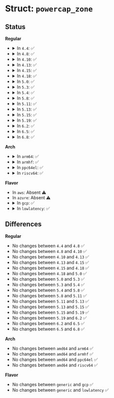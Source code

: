 # Struct: <code>powercap_zone</code>

## Status
<b>Regular</b>
<ul>
<li>
<details>
<summary>In <code>4.4</code>: ✅</summary>

```c
struct powercap_zone {
    int id;
    char *name;
    void *control_type_inst;
    const struct powercap_zone_ops *ops;
    struct device dev;
    int const_id_cnt;
    struct idr idr;
    struct idr *parent_idr;
    void *private_data;
    struct attribute **zone_dev_attrs;
    int zone_attr_count;
    struct attribute_group dev_zone_attr_group;
    const struct attribute_group * dev_attr_groups[2];
    bool allocated;
    struct powercap_zone_constraint *constraints;
};
```
</details>
</li>
<li>
<details>
<summary>In <code>4.8</code>: ✅</summary>

```c
struct powercap_zone {
    int id;
    char *name;
    void *control_type_inst;
    const struct powercap_zone_ops *ops;
    struct device dev;
    int const_id_cnt;
    struct idr idr;
    struct idr *parent_idr;
    void *private_data;
    struct attribute **zone_dev_attrs;
    int zone_attr_count;
    struct attribute_group dev_zone_attr_group;
    const struct attribute_group * dev_attr_groups[2];
    bool allocated;
    struct powercap_zone_constraint *constraints;
};
```
</details>
</li>
<li>
<details>
<summary>In <code>4.10</code>: ✅</summary>

```c
struct powercap_zone {
    int id;
    char *name;
    void *control_type_inst;
    const struct powercap_zone_ops *ops;
    struct device dev;
    int const_id_cnt;
    struct idr idr;
    struct idr *parent_idr;
    void *private_data;
    struct attribute **zone_dev_attrs;
    int zone_attr_count;
    struct attribute_group dev_zone_attr_group;
    const struct attribute_group * dev_attr_groups[2];
    bool allocated;
    struct powercap_zone_constraint *constraints;
};
```
</details>
</li>
<li>
<details>
<summary>In <code>4.13</code>: ✅</summary>

```c
struct powercap_zone {
    int id;
    char *name;
    void *control_type_inst;
    const struct powercap_zone_ops *ops;
    struct device dev;
    int const_id_cnt;
    struct idr idr;
    struct idr *parent_idr;
    void *private_data;
    struct attribute **zone_dev_attrs;
    int zone_attr_count;
    struct attribute_group dev_zone_attr_group;
    const struct attribute_group * dev_attr_groups[2];
    bool allocated;
    struct powercap_zone_constraint *constraints;
};
```
</details>
</li>
<li>
<details>
<summary>In <code>4.15</code>: ✅</summary>

```c
struct powercap_zone {
    int id;
    char *name;
    void *control_type_inst;
    const struct powercap_zone_ops *ops;
    struct device dev;
    int const_id_cnt;
    struct idr idr;
    struct idr *parent_idr;
    void *private_data;
    struct attribute **zone_dev_attrs;
    int zone_attr_count;
    struct attribute_group dev_zone_attr_group;
    const struct attribute_group * dev_attr_groups[2];
    bool allocated;
    struct powercap_zone_constraint *constraints;
};
```
</details>
</li>
<li>
<details>
<summary>In <code>4.18</code>: ✅</summary>

```c
struct powercap_zone {
    int id;
    char *name;
    void *control_type_inst;
    const struct powercap_zone_ops *ops;
    struct device dev;
    int const_id_cnt;
    struct idr idr;
    struct idr *parent_idr;
    void *private_data;
    struct attribute **zone_dev_attrs;
    int zone_attr_count;
    struct attribute_group dev_zone_attr_group;
    const struct attribute_group * dev_attr_groups[2];
    bool allocated;
    struct powercap_zone_constraint *constraints;
};
```
</details>
</li>
<li>
<details>
<summary>In <code>5.0</code>: ✅</summary>

```c
struct powercap_zone {
    int id;
    char *name;
    void *control_type_inst;
    const struct powercap_zone_ops *ops;
    struct device dev;
    int const_id_cnt;
    struct idr idr;
    struct idr *parent_idr;
    void *private_data;
    struct attribute **zone_dev_attrs;
    int zone_attr_count;
    struct attribute_group dev_zone_attr_group;
    const struct attribute_group * dev_attr_groups[2];
    bool allocated;
    struct powercap_zone_constraint *constraints;
};
```
</details>
</li>
<li>
<details>
<summary>In <code>5.3</code>: ✅</summary>

```c
struct powercap_zone {
    int id;
    char *name;
    void *control_type_inst;
    const struct powercap_zone_ops *ops;
    struct device dev;
    int const_id_cnt;
    struct idr idr;
    struct idr *parent_idr;
    void *private_data;
    struct attribute **zone_dev_attrs;
    int zone_attr_count;
    struct attribute_group dev_zone_attr_group;
    const struct attribute_group * dev_attr_groups[2];
    bool allocated;
    struct powercap_zone_constraint *constraints;
};
```
</details>
</li>
<li>
<details>
<summary>In <code>5.4</code>: ✅</summary>

```c
struct powercap_zone {
    int id;
    char *name;
    void *control_type_inst;
    const struct powercap_zone_ops *ops;
    struct device dev;
    int const_id_cnt;
    struct idr idr;
    struct idr *parent_idr;
    void *private_data;
    struct attribute **zone_dev_attrs;
    int zone_attr_count;
    struct attribute_group dev_zone_attr_group;
    const struct attribute_group * dev_attr_groups[2];
    bool allocated;
    struct powercap_zone_constraint *constraints;
};
```
</details>
</li>
<li>
<details>
<summary>In <code>5.8</code>: ✅</summary>

```c
struct powercap_zone {
    int id;
    char *name;
    void *control_type_inst;
    const struct powercap_zone_ops *ops;
    struct device dev;
    int const_id_cnt;
    struct idr idr;
    struct idr *parent_idr;
    void *private_data;
    struct attribute **zone_dev_attrs;
    int zone_attr_count;
    struct attribute_group dev_zone_attr_group;
    const struct attribute_group * dev_attr_groups[2];
    bool allocated;
    struct powercap_zone_constraint *constraints;
};
```
</details>
</li>
<li>
<details>
<summary>In <code>5.11</code>: ✅</summary>

```c
struct powercap_zone {
    int id;
    char *name;
    void *control_type_inst;
    const struct powercap_zone_ops *ops;
    struct device dev;
    int const_id_cnt;
    struct idr idr;
    struct idr *parent_idr;
    void *private_data;
    struct attribute **zone_dev_attrs;
    int zone_attr_count;
    struct attribute_group dev_zone_attr_group;
    const struct attribute_group * dev_attr_groups[2];
    bool allocated;
    struct powercap_zone_constraint *constraints;
};
```
</details>
</li>
<li>
<details>
<summary>In <code>5.13</code>: ✅</summary>

```c
struct powercap_zone {
    int id;
    char *name;
    void *control_type_inst;
    const struct powercap_zone_ops *ops;
    struct device dev;
    int const_id_cnt;
    struct idr idr;
    struct idr *parent_idr;
    void *private_data;
    struct attribute **zone_dev_attrs;
    int zone_attr_count;
    struct attribute_group dev_zone_attr_group;
    const struct attribute_group * dev_attr_groups[2];
    bool allocated;
    struct powercap_zone_constraint *constraints;
};
```
</details>
</li>
<li>
<details>
<summary>In <code>5.15</code>: ✅</summary>

```c
struct powercap_zone {
    int id;
    char *name;
    void *control_type_inst;
    const struct powercap_zone_ops *ops;
    struct device dev;
    int const_id_cnt;
    struct idr idr;
    struct idr *parent_idr;
    void *private_data;
    struct attribute **zone_dev_attrs;
    int zone_attr_count;
    struct attribute_group dev_zone_attr_group;
    const struct attribute_group * dev_attr_groups[2];
    bool allocated;
    struct powercap_zone_constraint *constraints;
};
```
</details>
</li>
<li>
<details>
<summary>In <code>5.19</code>: ✅</summary>

```c
struct powercap_zone {
    int id;
    char *name;
    void *control_type_inst;
    const struct powercap_zone_ops *ops;
    struct device dev;
    int const_id_cnt;
    struct idr idr;
    struct idr *parent_idr;
    void *private_data;
    struct attribute **zone_dev_attrs;
    int zone_attr_count;
    struct attribute_group dev_zone_attr_group;
    const struct attribute_group * dev_attr_groups[2];
    bool allocated;
    struct powercap_zone_constraint *constraints;
};
```
</details>
</li>
<li>
<details>
<summary>In <code>6.2</code>: ✅</summary>

```c
struct powercap_zone {
    int id;
    char *name;
    void *control_type_inst;
    const struct powercap_zone_ops *ops;
    struct device dev;
    int const_id_cnt;
    struct idr idr;
    struct idr *parent_idr;
    void *private_data;
    struct attribute **zone_dev_attrs;
    int zone_attr_count;
    struct attribute_group dev_zone_attr_group;
    const struct attribute_group * dev_attr_groups[2];
    bool allocated;
    struct powercap_zone_constraint *constraints;
};
```
</details>
</li>
<li>
<details>
<summary>In <code>6.5</code>: ✅</summary>

```c
struct powercap_zone {
    int id;
    char *name;
    void *control_type_inst;
    const struct powercap_zone_ops *ops;
    struct device dev;
    int const_id_cnt;
    struct idr idr;
    struct idr *parent_idr;
    void *private_data;
    struct attribute **zone_dev_attrs;
    int zone_attr_count;
    struct attribute_group dev_zone_attr_group;
    const struct attribute_group * dev_attr_groups[2];
    bool allocated;
    struct powercap_zone_constraint *constraints;
};
```
</details>
</li>
<li>
<details>
<summary>In <code>6.8</code>: ✅</summary>

```c
struct powercap_zone {
    int id;
    char *name;
    void *control_type_inst;
    const struct powercap_zone_ops *ops;
    struct device dev;
    int const_id_cnt;
    struct idr idr;
    struct idr *parent_idr;
    void *private_data;
    struct attribute **zone_dev_attrs;
    int zone_attr_count;
    struct attribute_group dev_zone_attr_group;
    const struct attribute_group * dev_attr_groups[2];
    bool allocated;
    struct powercap_zone_constraint *constraints;
};
```
</details>
</li>
</ul>
<b>Arch</b>
<ul>
<li>
<details>
<summary>In <code>arm64</code>: ✅</summary>

```c
struct powercap_zone {
    int id;
    char *name;
    void *control_type_inst;
    const struct powercap_zone_ops *ops;
    struct device dev;
    int const_id_cnt;
    struct idr idr;
    struct idr *parent_idr;
    void *private_data;
    struct attribute **zone_dev_attrs;
    int zone_attr_count;
    struct attribute_group dev_zone_attr_group;
    const struct attribute_group * dev_attr_groups[2];
    bool allocated;
    struct powercap_zone_constraint *constraints;
};
```
</details>
</li>
<li>
<details>
<summary>In <code>armhf</code>: ✅</summary>

```c
struct powercap_zone {
    int id;
    char *name;
    void *control_type_inst;
    const struct powercap_zone_ops *ops;
    struct device dev;
    int const_id_cnt;
    struct idr idr;
    struct idr *parent_idr;
    void *private_data;
    struct attribute **zone_dev_attrs;
    int zone_attr_count;
    struct attribute_group dev_zone_attr_group;
    const struct attribute_group * dev_attr_groups[2];
    bool allocated;
    struct powercap_zone_constraint *constraints;
};
```
</details>
</li>
<li>
<details>
<summary>In <code>ppc64el</code>: ✅</summary>

```c
struct powercap_zone {
    int id;
    char *name;
    void *control_type_inst;
    const struct powercap_zone_ops *ops;
    struct device dev;
    int const_id_cnt;
    struct idr idr;
    struct idr *parent_idr;
    void *private_data;
    struct attribute **zone_dev_attrs;
    int zone_attr_count;
    struct attribute_group dev_zone_attr_group;
    const struct attribute_group * dev_attr_groups[2];
    bool allocated;
    struct powercap_zone_constraint *constraints;
};
```
</details>
</li>
<li>
<details>
<summary>In <code>riscv64</code>: ✅</summary>

```c
struct powercap_zone {
    int id;
    char *name;
    void *control_type_inst;
    const struct powercap_zone_ops *ops;
    struct device dev;
    int const_id_cnt;
    struct idr idr;
    struct idr *parent_idr;
    void *private_data;
    struct attribute **zone_dev_attrs;
    int zone_attr_count;
    struct attribute_group dev_zone_attr_group;
    const struct attribute_group * dev_attr_groups[2];
    bool allocated;
    struct powercap_zone_constraint *constraints;
};
```
</details>
</li>
</ul>
<b>Flavor</b>
<ul>
<li>
In <code>aws</code>: Absent ⚠️
</li>
<li>
In <code>azure</code>: Absent ⚠️
</li>
<li>
<details>
<summary>In <code>gcp</code>: ✅</summary>

```c
struct powercap_zone {
    int id;
    char *name;
    void *control_type_inst;
    const struct powercap_zone_ops *ops;
    struct device dev;
    int const_id_cnt;
    struct idr idr;
    struct idr *parent_idr;
    void *private_data;
    struct attribute **zone_dev_attrs;
    int zone_attr_count;
    struct attribute_group dev_zone_attr_group;
    const struct attribute_group * dev_attr_groups[2];
    bool allocated;
    struct powercap_zone_constraint *constraints;
};
```
</details>
</li>
<li>
<details>
<summary>In <code>lowlatency</code>: ✅</summary>

```c
struct powercap_zone {
    int id;
    char *name;
    void *control_type_inst;
    const struct powercap_zone_ops *ops;
    struct device dev;
    int const_id_cnt;
    struct idr idr;
    struct idr *parent_idr;
    void *private_data;
    struct attribute **zone_dev_attrs;
    int zone_attr_count;
    struct attribute_group dev_zone_attr_group;
    const struct attribute_group * dev_attr_groups[2];
    bool allocated;
    struct powercap_zone_constraint *constraints;
};
```
</details>
</li>
</ul>

## Differences
<b>Regular</b>
<ul>
<li>
No changes between <code>4.4</code> and <code>4.8</code> ✅
</li>
<li>
No changes between <code>4.8</code> and <code>4.10</code> ✅
</li>
<li>
No changes between <code>4.10</code> and <code>4.13</code> ✅
</li>
<li>
No changes between <code>4.13</code> and <code>4.15</code> ✅
</li>
<li>
No changes between <code>4.15</code> and <code>4.18</code> ✅
</li>
<li>
No changes between <code>4.18</code> and <code>5.0</code> ✅
</li>
<li>
No changes between <code>5.0</code> and <code>5.3</code> ✅
</li>
<li>
No changes between <code>5.3</code> and <code>5.4</code> ✅
</li>
<li>
No changes between <code>5.4</code> and <code>5.8</code> ✅
</li>
<li>
No changes between <code>5.8</code> and <code>5.11</code> ✅
</li>
<li>
No changes between <code>5.11</code> and <code>5.13</code> ✅
</li>
<li>
No changes between <code>5.13</code> and <code>5.15</code> ✅
</li>
<li>
No changes between <code>5.15</code> and <code>5.19</code> ✅
</li>
<li>
No changes between <code>5.19</code> and <code>6.2</code> ✅
</li>
<li>
No changes between <code>6.2</code> and <code>6.5</code> ✅
</li>
<li>
No changes between <code>6.5</code> and <code>6.8</code> ✅
</li>
</ul>
<b>Arch</b>
<ul>
<li>
No changes between <code>amd64</code> and <code>arm64</code> ✅
</li>
<li>
No changes between <code>amd64</code> and <code>armhf</code> ✅
</li>
<li>
No changes between <code>amd64</code> and <code>ppc64el</code> ✅
</li>
<li>
No changes between <code>amd64</code> and <code>riscv64</code> ✅
</li>
</ul>
<b>Flavor</b>
<ul>
<li>
No changes between <code>generic</code> and <code>gcp</code> ✅
</li>
<li>
No changes between <code>generic</code> and <code>lowlatency</code> ✅
</li>
</ul>
